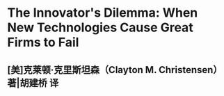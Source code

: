 # The Innovator's Dilemma: When New Technologies Cause Great Firms to Fail

## [美]克莱顿·克里斯坦森（Clayton M. Christensen） 著|胡建桥 译


